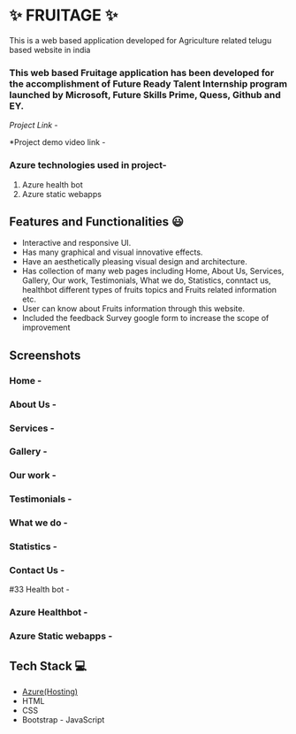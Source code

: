 # ✨ FRUITAGE  ✨

This is a web based application developed for Agriculture related telugu based website in india

### This web based Fruitage application has been developed for the accomplishment of Future Ready Talent Internship program launched by Microsoft, Future Skills Prime, Quess, Github and EY.


*Project Link* -

*Project demo video link  -




### Azure technologies used in project-

1. Azure health bot
2. Azure static webapps










## Features and Functionalities 😃

- Interactive and responsive UI.
- Has many graphical and visual innovative effects.
- Have an aesthetically pleasing visual design and architecture.
- Has collection of many web pages including Home, About Us, Services, Gallery, Our work, Testimonials, What we do, Statistics, conntact us, healthbot different   types of fruits topics and Fruits related information etc.
- User can know about Fruits information through this website.
- Included the feedback Survey google form to increase the scope of improvement 

## Screenshots













### Home  -















### About Us  -





















### Services  -


























### Gallery  -
































### Our work  -



































### Testimonials  -






































### What we do  -











































### Statistics  -


































### Contact Us  -



























#33 Health bot  -







































### Azure Healthbot  -











































### Azure Static webapps  -




## Tech Stack 💻

- [Azure(Hosting)](https://azure.microsoft.com/en-in/features/azure-portal/)
- HTML
- CSS
- Bootstrap
- JavaScript
